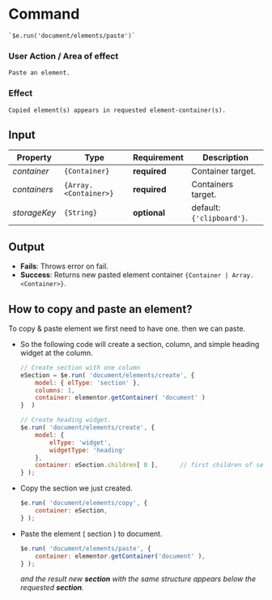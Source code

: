 # Command
    `$e.run('document/elements/paste')`

### User Action / Area of effect
    Paste an element.
     
### Effect
    Copied element(s) appears in requested element-container(s).

## Input
| Property     | Type                  | Requirement   | Description |
|---           |---                    |---            |---|
| _container_  | `{Container}`         | **required**  | Container target.
| _containers_ | `{Array.<Container>}` | **required**  | Containers target.
| _storageKey_ | `{String}`            | **optional**  | default: `{'clipboard'}`.

## Output
   * **Fails**: Throws error on fail.
   * **Success**: Returns new pasted element container `{Container | Array.<Container>}`.
   
## How to copy and paste an element? 
To copy & paste element we first need to have one. then we can paste.
* So the following code will create a section, column, and simple heading widget at the column.
    ```javascript
    // Create section with one column
    eSection = $e.run( 'document/elements/create', { 
        model: { elType: 'section' },
        columns: 1,
        container: elementor.getContainer( 'document' )
    }  )

    // Create heading widget.
    $e.run( 'document/elements/create', {
        model: {
            elType: 'widget',
            widgetType: 'heading'
        }, 
        container: eSection.children[ 0 ],      // first children of section means the column.
    } );
    ```
* Copy the section we just created.
    ```javascript
    $e.run( 'document/elements/copy', {
        container: eSection,
    } );
    ```
* Paste the element ( section ) to document.
    ```javascript
    $e.run( 'document/elements/paste', {
        container: elementor.getContainer('document' ),
    } );
    ```
   _and the result new **section** with the same structure appears below the requested **section**._
